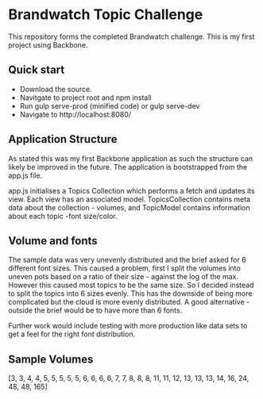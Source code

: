 # Brandwatch Topic Challenge

This repository forms the completed Brandwatch challenge. This is my first project using Backbone.

## Quick start

* Download the source. 
* Navitgate to project root and npm install
* Run gulp serve-prod (minified code) or gulp serve-dev
* Navigate to http://localhost:8080/

## Application Structure

As stated this was my first Backbone application as such the structure can likely be improved in the future.
The application is bootstrapped from the app.js file.

app.js initialises a Topics Collection which performs a fetch and updates its view. Each view has an associated model. 
TopicsCollection contains meta data about the collection - volumes, and TopicModel contains information about each topic -font size/color.

## Volume and fonts

The sample data was very unevenly distributed and the brief asked for 6 different font sizes. This caused a problem,
first I split the volumes into uneven pots based on a ratio of their size - against the log of the max. However this caused most topics to be the same 
size. So I decided instead to split the topics into 6 sizes evenly. This has the downside of being more complicated 
but the cloud is more evenly distributed. A good alternative - outside the brief would be to have more than 6 fonts.

Further work would include testing with more production like data sets to get a feel for the right font distribution.

## Sample Volumes
[3, 3, 4, 4, 5, 5, 5, 5, 5, 6, 6, 6, 6, 7, 7, 8, 8, 8, 11, 11, 12, 13, 13, 13, 14, 16, 24, 48, 48, 165]
